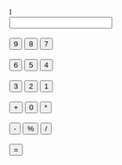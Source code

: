 <!DOCTYPE html>
<html>
<head>
<title> caculator </title>
</head>
<body>
<div class ="wrap">
I <form name ="cal">
<input type ="text" name ="display">
<br><br>
<input type ="button" value ="9" onclick ="cal.display.value+='9'">
<input type ="button" value ="8" onclick ="cal.display.value+='8'">
<input type ="button" value ="7" onclick ="cal.display.value+='7'">
<br><br>
<input type ="button" value ="6" onclick ="cal.display.value+='6'">
<input type ="button" value ="5" onclick ="cal.display.value+='5'">
<input type ="button" value ="4" onclick ="cal.display.value+='4'">
<br><br>
<input type ="button" value ="3" onclick ="cal.display.value+='3'">
<input type ="button" value ="2" onclick ="cal.display.value+='2'">
<input type ="button" value ="1" onclick ="cal.display.value+='1'">
<br><br>
<input type ="button" value ="+" onclick ="cal.display.value+='+'">
<input type ="button" value ="0" onclick ="cal.display.value+='0'">
<input type ="button" value ="*" onclick ="cal.display.value+='*'">
<br><br>
<input type ="button" value ="-" onclick ="cal.display.value+='-'">
<input type ="button" value ="%" onclick ="cal.display.value+='%'">
<input type ="button" value ="/" onclick ="cal.display.value+='/'">
<br><br>

<input type ="button" value ="=" onclick ="cal.display.value =eval(cal.display.value'='">

</form>
</div>
</body>
</html>
